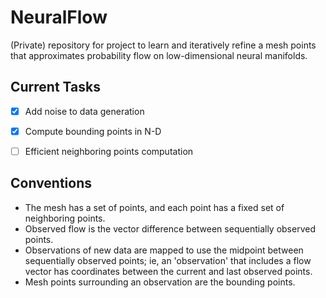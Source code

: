 # NeuralFlow

(Private) repository for project to learn and iteratively refine a mesh points that approximates probability flow on low-dimensional neural manifolds.


## Current Tasks
- [x] Add noise to data generation
- [x] Compute bounding points in N-D
- [ ] Efficient neighboring points computation


## Conventions
* The mesh has a set of points, and each point has a fixed set of neighboring points.
* Observed flow is the vector difference between sequentially observed points.
* Observations of new data are mapped to use the midpoint between sequentially observed points; ie, an 'observation' that includes a flow vector has coordinates between the current and last observed points.
* Mesh points surrounding an observation are the bounding points.

